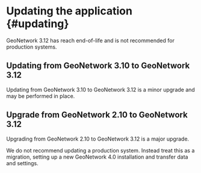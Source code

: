# Updating the application {#updating}

GeoNetwork 3.12 has reach end-of-life and is not recommended for production systems.

## Updating from GeoNetwork 3.10 to GeoNetwork 3.12

Updating from GeoNetwork 3.10 to GeoNetwork 3.12 is a minor upgrade and may be performed in place.

## Upgrade from GeoNetwork 2.10 to GeoNetwork 3.12

Upgrading from GeoNetwork 2.10 to GeoNetwork 3.12 is a major upgrade.

We do not recommend updating a production system. Instead treat this as a migration, setting up a new GeoNetwork 4.0 installation and transfer data and settings.
